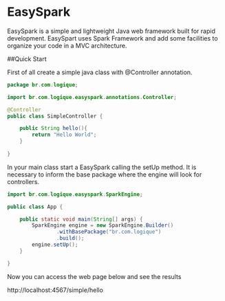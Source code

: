 # EasySpark

EasySpark is a simple and lightweight Java web framework built for rapid development. EasySpart uses Spark Framework and add some facilities to organize your code in a MVC architecture.

##Quick Start

First of all create a simple java class with @Controller annotation.

```java
package br.com.logique;

import br.com.logique.easyspark.annotations.Controller;

@Controller
public class SimpleController {

    public String hello(){
        return "Hello World";
    }
    
}

```

In your main class start a EasySpark calling the setUp method. It is necessary to inform the base package where the engine will look for controllers.

```java
import br.com.logique.easyspark.SparkEngine;

public class App {

    public static void main(String[] args) {
        SparkEngine engine = new SparkEngine.Builder()
                .withBasePackage("br.com.logique")
                .build();
        engine.setUp();
    }

}
```

Now you can access the web page below and see the results

http://localhost:4567/simple/hello
